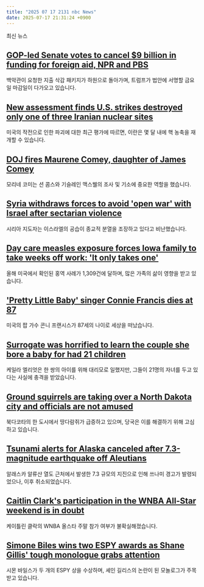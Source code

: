 ```yaml
---
title: "2025 07 17 2131 nbc News"
date: 2025-07-17 21:31:24 +0900
---
```


최신 뉴스  

## [GOP-led Senate votes to cancel $9 billion in funding for foreign aid, NPR and PBS](https://www.nbcnews.com/politics/congress/senate-vote-claw-back-9-billion-funding-npr-pbs-foreign-aid-rcna219088)  
 백악관이 요청한 지출 삭감 패키지가 하원으로 돌아가며, 트럼프가 법안에 서명할 금요일 마감일이 다가오고 있습니다.  

## [New assessment finds U.S. strikes destroyed only one of three Iranian nuclear sites](https://www.nbcnews.com/politics/national-security/new-us-assessment-finds-american-strikes-destroyed-only-one-three-iran-rcna218761)  
 미국의 작전으로 인한 파괴에 대한 최근 평가에 따르면, 이란은 몇 달 내에 핵 농축을 재개할 수 있습니다.  

## [DOJ fires Maurene Comey, daughter of James Comey](https://www.nbcnews.com/politics/justice-department/maurene-comey-daughter-james-comey-fired-sean-combs-ghislaine-maxwell-rcna219236)  
 모리네 코미는 션 콤스와 기슬레인 맥스웰의 조사 및 기소에 중요한 역할을 했습니다.  

## [Syria withdraws forces to avoid 'open war' with Israel after sectarian violence](https://www.nbcnews.com/world/middle-east/syria-sharaa-vows-protect-druze-israeli-strikes-sectarian-violence-rcna219260)  
 시리아 지도자는 이스라엘의 공습이 종교적 분열을 조장하고 있다고 비난했습니다.  

## [Day care measles exposure forces Iowa family to take weeks off work: 'It only takes one'](https://www.nbcnews.com/health/health-news/day-care-measles-exposure-forces-iowa-family-take-weeks-work-baby-only-rcna218899)  
 올해 미국에서 확인된 홍역 사례가 1,309건에 달하며, 많은 가족의 삶이 영향을 받고 있습니다.  

## ['Pretty Little Baby' singer Connie Francis dies at 87](https://www.nbcnews.com/news/obituaries/pretty-little-baby-singer-connie-francis-dies-87-rcna219279)  
 미국의 팝 가수 콘니 프랜시스가 87세의 나이로 세상을 떠났습니다.  

## [Surrogate was horrified to learn the couple she bore a baby for had 21 children](https://www.nbcnews.com/news/us-news/surrogate-was-horrified-learn-couple-bore-baby-21-children-rcna219212)  
 케일라 엘리엇은 한 쌍의 아이를 위해 대리모로 일했지만, 그들이 21명의 자녀를 두고 있다는 사실에 충격을 받았습니다.  

## [Ground squirrels are taking over a North Dakota city and officials are not amused](https://www.nbcnews.com/news/us-news/ground-squirrels-are-taking-north-dakota-city-officials-are-not-amused-rcna219266)  
 북다코타의 한 도시에서 땅다람쥐가 급증하고 있으며, 당국은 이를 해결하기 위해 고심하고 있습니다.  

## [Tsunami alerts for Alaska canceled after 7.3-magnitude earthquake off Aleutians](https://www.nbcnews.com/science/earthquakes/alaska-tsunami-earthquake-rcna219223)  
 알래스카 알류샨 열도 근처에서 발생한 7.3 규모의 지진으로 인해 쓰나미 경고가 발령되었으나, 이후 취소되었습니다.  

## [Caitlin Clark's participation in the WNBA All-Star weekend is in doubt](https://www.nbcnews.com/sports/wnba/caitlin-clark-wnba-all-star-injury-rcna219281)  
 케이틀린 클락의 WNBA 올스타 주말 참가 여부가 불확실해졌습니다.  

## [Simone Biles wins two ESPY awards as Shane Gillis' tough monologue grabs attention](https://www.nbcnews.com/sports/sports/simone-biles-wins-two-espy-awards-shane-gillis-tough-monologue-grabs-a-rcna219245)  
 시몬 바일스가 두 개의 ESPY 상을 수상하며, 셰인 길리스의 논란이 된 모놀로그가 주목받고 있습니다.